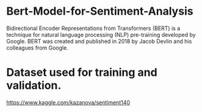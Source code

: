# Bert-Model-for-Sentiment-Analysis
Bidirectional Encoder Representations from Transformers (BERT) is a technique for natural language processing (NLP) pre-training developed by Google. BERT was created and published in 2018 by Jacob Devlin and his colleagues from Google.

# Dataset used for training and validation.
https://www.kaggle.com/kazanova/sentiment140
